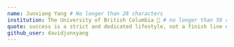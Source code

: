 ```yaml
---
name: Junxiang Yang # No longer than 28 characters
institution: The University of British Columbia 🚩 # no longer than 58 characters
quote: success is a strict and dedicated lifestyle, not a finish line # no longer than 100 characters, avoid using quotes(") to guarantee the format remains the same.
github_user: davidjunxyang
---
```

